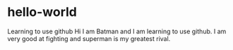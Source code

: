 # hello-world
Learning to use github
Hi I am Batman and I am learning to use github.
I am very good at fighting and superman is my greatest rival.
